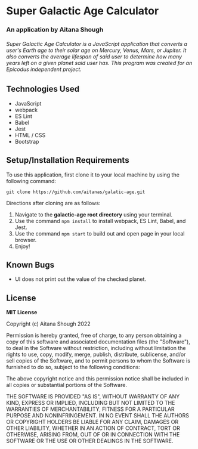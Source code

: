 # Super Galactic Age Calculator
### An application by Aitana Shough

###### Super Galactic Age Calculator is a JavaScript application that converts a user's Earth age to their solar age on Mercury, Venus, Mars, or Jupiter. It also converts the average lifespan of said user to determine how many years left on a given planet said user has. This program was created for an Epicodus independent project.

## Technologies Used

* JavaScript
* webpack
* ES Lint
* Babel
* Jest
* HTML / CSS
* Bootstrap

## Setup/Installation Requirements

To use this application, first clone it to your local machine by using the following command:
```
git clone https://github.com/aitanas/galatic-age.git
```
Directions after cloning are as follows:
1. Navigate to the **galactic-age root directory** using your terminal.
2. Use the command `npm install` to install webpack, ES Lint, Babel, and Jest.
3. Use the command `npm start` to build out and open page in your local browser.
3. Enjoy!

## Known Bugs

* UI does not print out the value of the checked planet.

## License

**MIT License**

Copyright (c) Aitana Shough 2022 

Permission is hereby granted, free of charge, to any person obtaining a copy
of this software and associated documentation files (the "Software"), to deal
in the Software without restriction, including without limitation the rights
to use, copy, modify, merge, publish, distribute, sublicense, and/or sell
copies of the Software, and to permit persons to whom the Software is
furnished to do so, subject to the following conditions:

The above copyright notice and this permission notice shall be included in all
copies or substantial portions of the Software.

THE SOFTWARE IS PROVIDED "AS IS", WITHOUT WARRANTY OF ANY KIND, EXPRESS OR
IMPLIED, INCLUDING BUT NOT LIMITED TO THE WARRANTIES OF MERCHANTABILITY,
FITNESS FOR A PARTICULAR PURPOSE AND NONINFRINGEMENT. IN NO EVENT SHALL THE
AUTHORS OR COPYRIGHT HOLDERS BE LIABLE FOR ANY CLAIM, DAMAGES OR OTHER
LIABILITY, WHETHER IN AN ACTION OF CONTRACT, TORT OR OTHERWISE, ARISING FROM,
OUT OF OR IN CONNECTION WITH THE SOFTWARE OR THE USE OR OTHER DEALINGS IN THE
SOFTWARE.
